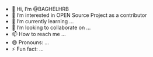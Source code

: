 - 👋 Hi, I’m @BAGHELHRB
- 👀 I’m interested in OPEN Source Project as a contributor
- 🌱 I’m currently learning ...
- 💞️ I’m looking to collaborate on ...
- 📫 How to reach me ...
- 😄 Pronouns: ...
- ⚡ Fun fact: ...

<!---
BAGHELHRB/BAGHELHRB is a ✨ special ✨ repository because its `README.md` (this file) appears on your GitHub profile.
You can click the Preview link to take a look at your changes.
--->
